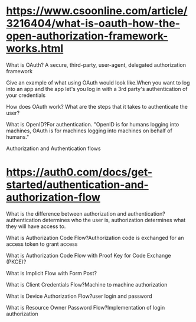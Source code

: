 # https://www.csoonline.com/article/3216404/what-is-oauth-how-the-open-authorization-framework-works.html <br>
What is OAuth? A secure, third-party, user-agent, delegated authorization framework<br>

Give an example of what using OAuth would look like.When you want to log into an app and the app let's you log in with a 3rd party's authentication of your credentials<br>

How does OAuth work? What are the steps that it takes to authenticate the user?<br>

What is OpenID?For authentication. "OpenID is for humans logging into machines, OAuth is for machines logging into machines on behalf of humans."<br>

Authorization and Authentication flows<br>

# https://auth0.com/docs/get-started/authentication-and-authorization-flow <br>
What is the difference between authorization and authentication?authentication determines who the user is, authorization determines what they will have access to.<br>

What is Authorization Code Flow?Authorization code is exchanged for an access token to grant access<br>

What is Authorization Code Flow with Proof Key for Code Exchange (PKCE)?<br>

What is Implicit Flow with Form Post?<br>

What is Client Credentials Flow?Machine to machine authorization<br>

What is Device Authorization Flow?user login and password<br>

What is Resource Owner Password Flow?Implementation of login authorization <br>
